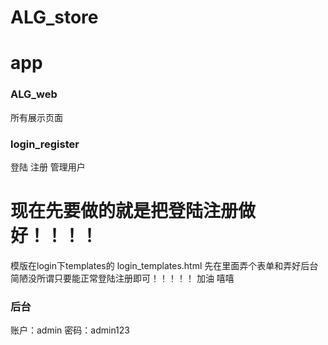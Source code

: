 # ALG_store
# app

### ALG_web
所有展示页面
### login_register
登陆 注册 管理用户

# 现在先要做的就是把登陆注册做好！！！！
模版在login下templates的 login_templates.html
先在里面弄个表单和弄好后台简陋没所谓只要能正常登陆注册即可！！！！！
加油 嘻嘻
### 后台
账户：admin
密码：admin123

